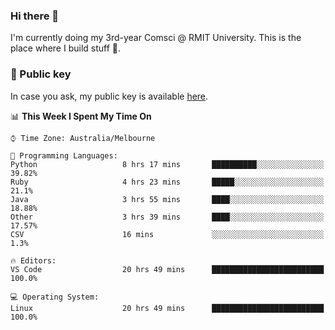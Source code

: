 ### Hi there 👋

I'm currently doing my 3rd-year Comsci @ RMIT University. This is the place where I build stuff 👀. 

### 🔑 Public key

In case you ask, my public key is available [here](https://public.auspham.dev/).

<!--START_SECTION:waka-->
📊 **This Week I Spent My Time On** 

```text
⌚︎ Time Zone: Australia/Melbourne

💬 Programming Languages: 
Python                   8 hrs 17 mins       ██████████░░░░░░░░░░░░░░░   39.82% 
Ruby                     4 hrs 23 mins       █████░░░░░░░░░░░░░░░░░░░░   21.1% 
Java                     3 hrs 55 mins       ████░░░░░░░░░░░░░░░░░░░░░   18.88% 
Other                    3 hrs 39 mins       ████░░░░░░░░░░░░░░░░░░░░░   17.57% 
CSV                      16 mins             ░░░░░░░░░░░░░░░░░░░░░░░░░   1.3%

🔥 Editors: 
VS Code                  20 hrs 49 mins      █████████████████████████   100.0%

💻 Operating System: 
Linux                    20 hrs 49 mins      █████████████████████████   100.0%

```


<!--END_SECTION:waka-->

<!--
**rockmanvnx6/rockmanvnx6** is a ✨ _special_ ✨ repository because its `README.md` (this file) appears on your GitHub profile.

Here are some ideas to get you started:

- 🔭 I’m currently working on ...
- 🌱 I’m currently learning ...
- 👯 I’m looking to collaborate on ...
- 🤔 I’m looking for help with ...
- 💬 Ask me about ...
- 📫 How to reach me: ...
- 😄 Pronouns: ...
- ⚡ Fun fact: ...
-->
